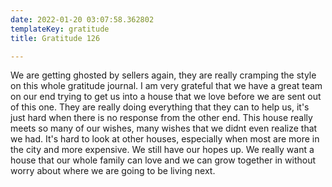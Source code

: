 ```yaml
---
date: 2022-01-20 03:07:58.362802
templateKey: gratitude
title: Gratitude 126

---
```


We are getting ghosted by sellers again, they are really cramping the
style on this whole gratitude journal.  I am very grateful that we have
a great team on our end trying to get us into a house that we love
before we are sent out of this one.  They are really doing everything
that they can to help us, it's just hard when there is no response from
the other end.  This house really meets so many of our wishes, many
wishes that we didnt even realize that we had.  It's hard to look at
other houses, especially when most are more in the city and more
expensive.   We still have our hopes up.  We really want a house that
our whole family can love and we can grow together in without worry
about where we are going to be living next.
